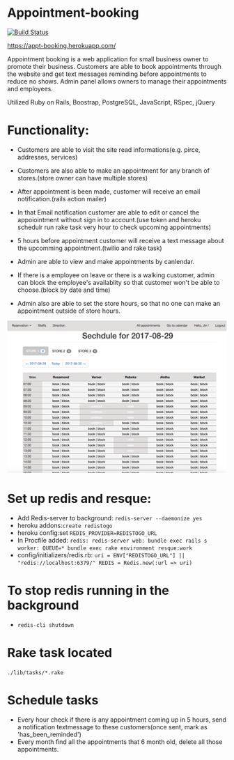 Appointment-booking
=======================
[![Build Status](https://travis-ci.org/JinCheng87/Individual-Project-Appointment-Booking.svg?branch=master)](https://travis-ci.org/JinCheng87/Individual-Project-Appointment-Booking)

https://appt-booking.herokuapp.com/

Appointment booking is a web application for small business owner to promote their business. Customers are able to book appointments through the website and get text messages reminding before appointments to reduce no shows. Admin panel allows owners to manage their appointments and employees.

Utilized Ruby on Rails, Boostrap, PostgreSQL, JavaScript, RSpec, jQuery

Functionality:
==========================

* Customers are able to visit the site read informations(e.g. pirce, addresses, services)

* Customers are also able to make an appointment for any branch of stores.(store owner can have multiple stores)

* After appointment is been made, customer will receive an email notification.(rails action mailer)

* In that Email notification customer are able to edit or cancel the appoiointment without sign in to account.(use token and heroku schedulr run rake task very hour to check upcoming appointments)

* 5 hours before appointment customer will receive a text message about the upcomming appointment.(twilio and rake task)

* Admin are able to view and make appointments by canlendar.

* If there is a employee on leave or there is a walking customer, admin can block the employee's availablity so that customer won't be able to choose.(block by date and time)

* Admin also are able to set the store hours, so that no one can make an appointment outside of store hours.

![screenshot](https://github.com/JinCheng87/Individual-Project-Appointment-Booking/blob/master/app/assets/images/Screen%20Shot.png)

Set up redis and resque:
==========================
  * Add Redis-server to background: `redis-server --daemonize yes`
  * heroku addons:`create redistogo`
  * heroku config:set `REDIS_PROVIDER=REDISTOGO_URL`
  * In Procfile added:
  `redis: redis-server
  web: bundle exec rails s
  worker: QUEUE=* bundle exec rake environment resque:work`
  * config/initializers/redis.rb:
  `uri = ENV["REDISTOGO_URL"] || "redis://localhost:6379/"
  REDIS = Redis.new(:url => uri)`

To stop redis running in the background
========================================
  * `redis-cli shutdown`

Rake task located
===================
 `./lib/tasks/*.rake`

Schedule tasks
===================
  * Every hour check if there is any appointment coming up in 5 hours, send a notification textmessage to these customers(once sent, mark as 'has_been_reminded')
  * Every month find all the appointments that 6 month old, delete all those appointments.
